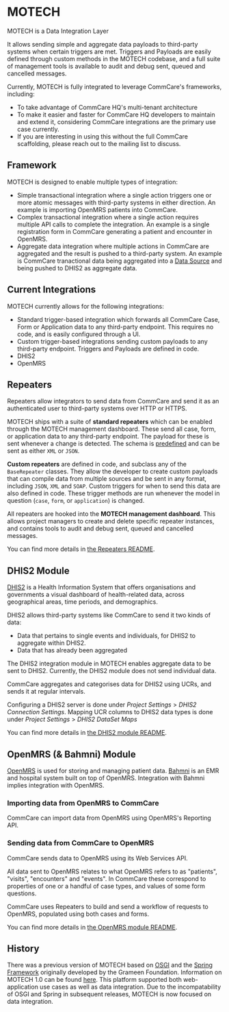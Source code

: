 MOTECH
======

MOTECH is a Data Integration Layer

It allows sending simple and aggregate data payloads to third-party systems when certain triggers are met. Triggers and Payloads are easily defined through custom methods in the MOTECH codebase, and a full suite of management tools is available to audit and debug sent, queued and cancelled messages. 

Currently, MOTECH is fully integrated to leverage CommCare's frameworks, including:

* To take advantage of CommCare HQ's multi-tenant architecture
* To make it easier and faster for CommCare HQ developers to maintain and extend it, considering CommCare integrations are the primary use case currently.
* If you are interesting in using this without the full CommCare scaffolding, please reach out to the mailing list to discuss.  

Framework
---------

MOTECH is designed to enable multiple types of integration:

* Simple transactional integration where a single action triggers one or more atomic messages with third-party systems in either direction.  An example is importing OpenMRS patients into CommCare.
* Complex transactional integration where a single action requires multiple API calls to complete the integration.  An example is a single registration form in CommCare generating a patient and encounter in OpenMRS.
* Aggregate data integration where multiple actions in CommCare are aggregated and the result is pushed to a third-party system.  An example is CommCare tranactional data being aggregated into a [Data Source](../apps/userreports/README.md) and being pushed to DHIS2 as aggregate data.

Current Integrations
--------------------
MOTECH currently allows for the following integrations:

* Standard trigger-based integration which forwards all CommCare Case, Form or Application data to any third-party endpoint. This requires no code, and is easily configured through a UI.
* Custom trigger-based integrations sending custom payloads to any third-party endpoint. Triggers and Payloads are defined in code.
* DHIS2
* OpenMRS

Repeaters
---------

Repeaters allow integrators to send data from CommCare and send it as an authenticated user to third-party systems over HTTP or HTTPS.

MOTECH ships with a suite of **standard repeaters** which can be enabled through the MOTECH management dashboard. These send all case, form, or application data to any third-party endpoint. The payload for these is sent whenever a change is detected. The schema is [predefined](https://confluence.dimagi.com/pages/viewpage.action?pageId=12224128) and can be sent as either `XML` or `JSON`. 

**Custom repeaters** are defined in code, and subclass any of the `BaseRepeater` classes. They allow the developer to create custom payloads that can compile data from multiple sources and be sent in any format, including `JSON`, `XML` and `SOAP`. Custom triggers for when to send this data are also defined in code. These trigger methods are run whenever the model in question (`case`, `form`, or `application`) is changed.

All repeaters are hooked into the **MOTECH management dashboard**. This allows project managers to create and delete specific repeater instances, and contains tools to audit and debug sent, queued and cancelled messages. 

You can find more details in [the Repeaters README](./repeaters/README.md).

DHIS2 Module
------------

[DHIS2](https://www.dhis2.org/) is a Health Information System that offers organisations and governments a visual dashboard of health-related data, across geographical areas, time periods, and demographics.

DHIS2 allows third-party systems like CommCare to send it two kinds of data:

* Data that pertains to single events and individuals, for DHIS2 to aggregate within DHIS2.
* Data that has already been aggregated

The DHIS2 integration module in MOTECH enables aggregate data to be sent to DHIS2. Currently, the DHIS2 module does not send individual data. 

CommCare aggregates and categorises data for DHIS2 using UCRs, and sends it at regular intervals.

Configuring a DHIS2 server is done under *Project Settings* > *DHIS2 Connection Settings*. Mapping UCR columns to DHIS2 data types is done under *Project Settings* > *DHIS2 DataSet Maps*

You can find more details in [the DHIS2 module README](./dhis2/README.md).


OpenMRS (& Bahmni) Module
-------------------------

[OpenMRS](https://openmrs.org/) is used for storing and managing patient data. [Bahmni](https://www.bahmni.org/) is an EMR and hospital system built on top of OpenMRS. Integration with Bahmni implies integration with OpenMRS.

### Importing data from OpenMRS to CommCare
CommCare can import data from OpenMRS using OpenMRS's Reporting API.

### Sending data from CommCare to OpenMRS
CommCare sends data to OpenMRS using its Web Services API. 

All data sent to OpenMRS relates to what OpenMRS refers to as "patients", "visits", "encounters" and "events". In CommCare these correspond to properties of one or a handful of case types, and values of some form questions. 

CommCare uses Repeaters to build and send a workflow of requests to OpenMRS, populated using both cases and forms.

You can find more details in [the OpenMRS module README](./openmrs/README.md).

History
-------

There was a previous version of MOTECH based on [OSGI](https://www.osgi.org/) and the [Spring Framework](https://projects.spring.io/spring-framework/) originally developed by the Grameen Foundation.  Information on MOTECH 1.0 can be found [here](http://docs.motechproject.org/en/latest/).  This platform supported both web-application use cases as well as data integration.  Due to the incompatability of OSGI and Spring in subsequent releases, MOTECH is now focused on data integration.
